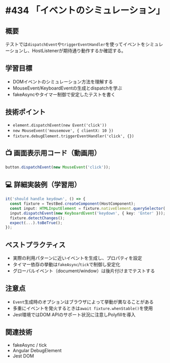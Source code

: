 # #434 「イベントのシミュレーション」

## 概要
テストでは`dispatchEvent`や`triggerEventHandler`を使ってイベントをシミュレーションし、HostListenerが期待通り動作するか確認する。

## 学習目標
- DOMイベントのシミュレーション方法を理解する
- MouseEvent/KeyboardEventの生成とdispatchを学ぶ
- fakeAsyncやタイマー制御で安定したテストを書く

## 技術ポイント
- `element.dispatchEvent(new Event('click'))`
- `new MouseEvent('mousemove', { clientX: 10 })`
- `fixture.debugElement.triggerEventHandler('click', {})`

## 📺 画面表示用コード（動画用）
```typescript
button.dispatchEvent(new MouseEvent('click'));
```

## 💻 詳細実装例（学習用）
```typescript
it('should handle keydown', () => {
  const fixture = TestBed.createComponent(HostComponent);
  const input: HTMLInputElement = fixture.nativeElement.querySelector('input');
  input.dispatchEvent(new KeyboardEvent('keydown', { key: 'Enter' }));
  fixture.detectChanges();
  expect(...).toBeTrue();
});
```

## ベストプラクティス
- 実際の利用パターンに近いイベントを生成し、プロパティを設定
- タイマー依存の挙動は`fakeAsync`/`tick`で制御し安定化
- グローバルイベント（document/window）は後片付けまでテストする

## 注意点
- `Event`生成時のオプションはブラウザによって挙動が異なることがある
- 多重にイベントを発火するときは`await fixture.whenStable()`を使用
- Jest環境ではDOM APIのサポート状況に注意しPolyfillを導入

## 関連技術
- fakeAsync / tick
- Angular DebugElement
- Jest DOM
